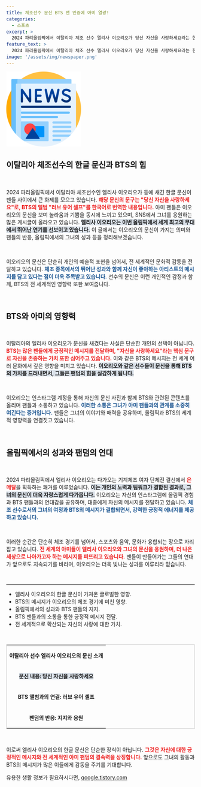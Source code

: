 ```yaml
---
title: 체조선수 문신 BTS 팬 인증에 아미 열광!
categories:
  - 스포츠
excerpt: >
  2024 파리올림픽에서 이탈리아 체조 선수 엘리사 이오리오가 당신 자신을 사랑하세요라는 한글 문신으로 화제를 모았다. BTS 팬들인 아미는 그녀의 응원과 함께 전 세계적으로 열광하며, 문신과 관련된 사진을 공유하고 있다.
feature_text: >
  2024 파리올림픽에서 이탈리아 체조 선수 엘리사 이오리오가 당신 자신을 사랑하세요라는 한글 문신으로 화제를 모았다. BTS 팬들인 아미는 그녀의 응원과 함께 전 세계적으로 열광하며, 문신과 관련된 사진을 공유하고 있다.
image: '/assets/img/newspaper.png'
---
```


<p><img src="/assets/img/newspaper.png" alt="kimp 속보" /></p>

<h2 data-ke-size="size26">이탈리아 체조선수의 한글 문신과 BTS의 힘</h2>

<p data-ke-size="size16">&nbsp;</p>

<p>2024 파리올림픽에서 이탈리아 체조선수인 엘리사 이오리오가 등에 새긴 한글 문신이 팬들 사이에서 큰 화제를 모으고 있습니다. <b><span style="color: #ee2323;">해당 문신의 문구는 "당신 자신을 사랑하세요"로, BTS의 앨범 "러브 유어 셀프"를 한국어로 번역한 내용입니다.</span></b> 아미 팬들은 이오리오의 문신을 보며 놀라움과 기쁨을 동시에 느끼고 있으며, SNS에서 그녀를 응원하는 많은 게시글이 올라오고 있습니다. <b><span style="background-color: #21538527;">엘리사 이오리오는 이번 올림픽에서 세계 최고의 무대에서 뛰어난 연기를 선보이고 있습니다.</span></b> 이 글에서는 이오리오의 문신이 가지는 의미와 팬들의 반응, 올림픽에서의 그녀의 성과 등을 정리해보겠습니다.</p>

<p data-ke-size="size16">&nbsp;</p>

<p>이오리오의 문신은 단순히 개인의 예술적 표현을 넘어서, 전 세계적인 문화적 감동을 전달하고 있습니다. <b><span style="color: #1a5490;">체조 종목에서의 뛰어난 성과와 함께 자신이 좋아하는 아티스트의 메시지를 담고 있다는 점이 더욱 주목받고 있습니다.</span></b> 선수의 문신은 이런 개인적인 감정과 함께, BTS의 전 세계적인 영향력 또한 보여줍니다.</p>

<p data-ke-size="size16">&nbsp;</p>

<h2 data-ke-size="size26">BTS와 아미의 영향력</h2>

<p data-ke-size="size16">&nbsp;</p>

<p>이탈리아의 엘리사 이오리오가 문신을 새겼다는 사실은 단순한 개인의 선택이 아닙니다. <b><span style="color: #ee2323;">BTS는 많은 팬들에게 긍정적인 메시지를 전달하며, "자신을 사랑하세요"라는 핵심 문구로 자신을 존중하는 가치 또한 심어주고 있습니다.</span></b> 이와 같은 BTS의 메시지는 전 세계 여러 문화에서 깊은 영향을 미치고 있습니다. <b><span style="background-color: #21538527;">이오리오와 같은 선수들이 문신을 통해 BTS의 가치를 드러내면서, 그들은 팬덤의 힘을 실감하게 됩니다.</span></b> </p>

<p data-ke-size="size16">&nbsp;</p>

<p>이오리오는 인스타그램 계정을 통해 자신의 문신 사진과 함께 BTS와 관련된 콘텐츠를 올리며 팬들과 소통하고 있습니다. <b><span style="color: #1a5490;">이러한 소통은 그녀가 아미 팬들과의 관계를 소중히 여긴다는 증거입니다.</span></b> 팬들은 그녀의 이야기와 매력을 공유하며, 올림픽과 BTS의 세계적 영향력을 연결짓고 있습니다.</p>

<p data-ke-size="size16">&nbsp;</p>

<h2 data-ke-size="size26">올림픽에서의 성과와 팬덤의 연대</h2>

<p data-ke-size="size16">&nbsp;</p>

<p>2024 파리올림픽에서 엘리사 이오리오는 다가오는 기계체조 여자 단체전 결선에서 <b><span style="color: #ee2323;">은메달</span></b>을 획득하는 쾌거를 이루었습니다. <b><span style="background-color: #21538527;">이는 개인의 노력과 팀워크가 결합된 결과로, 그녀의 문신이 더욱 자랑스럽게 다가옵니다.</span></b> 이오리오는 자신의 인스타그램에 올림픽 경험과 BTS 팬들과의 연대감을 공유하며, 대중에게 자신의 메시지를 전달하고 있습니다. <b><span style="color: #1a5490;">체조 선수로서의 그녀의 여정과 BTS의 메시지가 결합되면서, 강력한 긍정적 에너지를 제공하고 있습니다.</span></b></p>

<p data-ke-size="size16">&nbsp;</p>

<p>이러한 순간은 단순히 체조 경기를 넘어서, 스포츠와 음악, 문화가 융합되는 장으로 자리 잡고 있습니다. <b><span style="color: #ee2323;">전 세계의 아미들이 엘리사 이오리오와 그녀의 문신을 응원하며, 더 나은 세상으로 나아가고자 하는 메시지를 퍼뜨리고 있습니다.</span></b> 팬들이 만들어가는 그들의 연대가 앞으로도 지속되기를 바라며, 이오리오는 더욱 빛나는 성과를 이루리라 믿습니다.</p>

<p data-ke-size="size16">&nbsp;</p>

<hr />

<ul>
<li>엘리사 이오리오의 한글 문신이 가져온 글로벌한 영향.</li>
<li>BTS의 메시지가 이오리오의 체조 경기에 미친 영향.</li>
<li>올림픽에서의 성과와 BTS 팬들의 지지.</li>
<li>BTS 팬들과의 소통을 통한 긍정적 메시지 전달.</li>
<li>전 세계적으로 확산되는 자신의 사랑에 대한 가치.</li>
</ul>

<p data-ke-size="size16">&nbsp;</p>

<table style="width: 100%; border: 1px solid #ccc;">
<tr>
<td style="text-align: center; height: 50px;"><b>이탈리아 선수 엘리사 이오리오의 문신 소개</b></td>
</tr>
<tr>
<td style="text-align: center; height: 50px;"><b><span style="background-color: #21538527;">문신 내용: 당신 자신을 사랑하세요</span></b></td>
</tr>
<tr>
<td style="text-align: center; height: 50px;"><b>BTS 앨범과의 연결: 러브 유어 셀프</b></td>
</tr>
<tr>
<td style="text-align: center; height: 50px;"><b>팬덤의 반응: 지지와 응원</b></td>
</tr>
</table> 

<p data-ke-size="size16">&nbsp;</p>

<p>이로써 엘리사 이오리오의 한글 문신은 단순한 장식이 아닙니다. <b><span style="color: #ee2323;">그것은 자신에 대한 긍정적인 메시지와 전 세계적인 아미 팬덤의 결속력을 상징합니다.</span></b> 앞으로도 그녀의 활동과 BTS의 메시지가 많은 이들에게 감동을 주기를 기대합니다.</p>
유용한 생활 정보가 필요하시다면, <a href="https://qoogle.tistory.com" rel="dofollow">qoogle.tistory.com</a>


